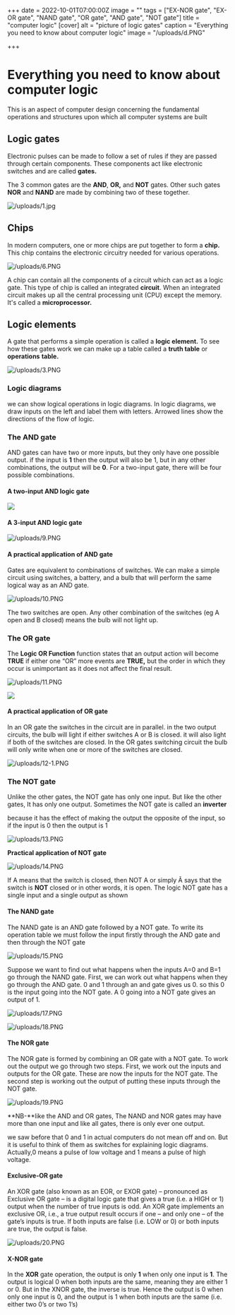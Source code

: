 +++
date = 2022-10-01T07:00:00Z
image = ""
tags = ["EX-NOR gate", "EX-OR gate", "NAND gate", "OR gate", "AND gate", "NOT gate"]
title = "computer logic"
[cover]
alt = "picture of logic gates"
caption = "Everything you need to know about computer logic"
image = "/uploads/d.PNG"

+++
# Everything you need to know about computer logic

This is an aspect of computer design concerning the fundamental operations and structures upon which all computer systems are built

## Logic gates

Electronic pulses can be made to follow a set of rules if they are passed through certain components. These components act like electronic switches and are called **gates.**

The 3 common gates are the **AND**, **OR,** and **NOT** gates. Other such gates **NOR** and **NAND** are made by combining two of these together.

![/uploads/1.jpg](https://app.forestry.io/sites/z6rfaq36-lcvlg/body-media//uploads/1.jpg)

## Chips

In modern computers, one or more chips are put together to form a **chip.** This chip contains the electronic circuitry needed for various operations.

![/uploads/6.PNG](https://app.forestry.io/sites/z6rfaq36-lcvlg/body-media//uploads/6.PNG)

A chip can contain all the components of a circuit which can act as a logic gate. This type of chip is called an integrated **circuit**. When an integrated circuit makes up all the central processing unit (CPU) except the memory. It's called a **microprocessor.**

## Logic elements

A gate that performs a simple operation is called a **logic element.** To see how these gates work we can make up a table called a **truth table** or **operations** **table.**

![/uploads/3.PNG](https://app.forestry.io/sites/z6rfaq36-lcvlg/body-media//uploads/3.PNG)

### Logic diagrams

we can show logical operations in logic diagrams. In logic diagrams, we draw inputs on the left and label them with letters. Arrowed lines show the directions of the flow of logic.

### The AND gate

AND gates can have two or more inputs, but they only have one possible output. if the input is **1** then the output will also be 1, but in any other combinations, the output will be **0**. For a two-input gate, there will be four possible combinations.

#### **A two-input AND logic gate**

![](/uploads/7.PNG)

#### **A 3-input AND logic gate**

![/uploads/9.PNG](https://app.forestry.io/sites/z6rfaq36-lcvlg/body-media//uploads/9.PNG)

#### **A practical application of AND gate**

Gates are equivalent to combinations of switches. We can make a simple circuit using switches, a battery, and a bulb that will perform the same logical way as an AND gate.

![/uploads/10.PNG](https://app.forestry.io/sites/z6rfaq36-lcvlg/body-media//uploads/10.PNG)

The two switches are open. Any other combination of the switches (eg A open and B closed) means the bulb will not light up.

### The OR gate

The **Logic OR Function** function states that an output action will become **TRUE** if either one “OR” more events are **TRUE,** but the order in which they occur is unimportant as it does not affect the final result.

![/uploads/11.PNG](https://app.forestry.io/sites/z6rfaq36-lcvlg/body-media//uploads/11.PNG)

![](/uploads/8-1.PNG)

#### **A practical application of OR gate**

In an OR gate the switches in the circuit are in parallel. in the two output circuits, the bulb will light if either switches A or B is closed. it will also light if both of the switches are closed. In the OR gates switching circuit the bulb will only write when one or more of the switches are closed.

![/uploads/12-1.PNG](https://app.forestry.io/sites/z6rfaq36-lcvlg/body-media//uploads/12-1.PNG)

### The NOT gate

Unlike the other gates, the NOT gate has only one input. But like the other gates, It has only one output. Sometimes the NOT gate is called an **inverter**

because it has the effect of making the output the opposite of the input, so if the input is 0 then the output is 1

![/uploads/13.PNG](https://app.forestry.io/sites/z6rfaq36-lcvlg/body-media//uploads/13.PNG)

**Practical application of NOT gate**

![/uploads/14.PNG](https://app.forestry.io/sites/z6rfaq36-lcvlg/body-media//uploads/14.PNG)

If A means that the switch is closed, then NOT A or simply Ã says that the switch is **NOT** closed or in other words, it is open. The logic NOT gate has a single input and a single output as shown

#### The NAND gate

The NAND gate is an AND gate followed by a NOT gate. To write its operation table we must follow the input firstly through the AND gate and then through the NOT gate

![/uploads/15.PNG](https://app.forestry.io/sites/z6rfaq36-lcvlg/body-media//uploads/15.PNG)

Suppose we want to find out what happens when the inputs A=0 and B=1 go through the NAND gate. First, we can work out what happens when they go through the AND gate. 0 and 1 through an and gate gives us 0. so this 0 is the input going into the NOT gate. A 0 going into a NOT gate gives an output of 1.

![/uploads/17.PNG](https://app.forestry.io/sites/z6rfaq36-lcvlg/body-media//uploads/17.PNG)

![/uploads/18.PNG](https://app.forestry.io/sites/z6rfaq36-lcvlg/body-media//uploads/18.PNG)

#### The NOR gate

The NOR gate is formed by combining an OR gate with a NOT gate. To work out the output we go through two steps. First, we work out the inputs and outputs for the OR gate. These are now the inputs for the NOT gate. The second step is working out the output of putting these inputs through the NOT gate.

![/uploads/19.PNG](https://app.forestry.io/sites/z6rfaq36-lcvlg/body-media//uploads/19.PNG)

\**NB-**like the AND and OR gates, The NAND and NOR gates may have more than one input and like all gates, there is only ever one output.

we saw before that 0 and 1 in actual computers do not mean off and on. But it is useful to think of them as switches for explaining logic diagrams. Actually,0 means a pulse of low voltage and 1 means a pulse of high voltage.

#### Exclusive-OR gate

An XOR gate (also known as an EOR, or EXOR gate) – pronounced as Exclusive OR gate – is a digital logic gate that gives a true (i.e. a HIGH or 1) output when the number of true inputs is odd. An XOR gate implements an exclusive OR, i.e., a true output result occurs if one – and only one – of the gate’s inputs is true. If both inputs are false (i.e. LOW or 0) or both inputs are true, the output is false.

![/uploads/20.PNG](https://app.forestry.io/sites/z6rfaq36-lcvlg/body-media//uploads/20.PNG)

#### X-NOR gate

In the **XOR** gate operation, the output is only **1** when only one input is **1**. The output is logical 0 when both inputs are the same, meaning they are either 1 or 0. But in the XNOR gate, the inverse is true. Hence the output is 0 when only one input is 0, and the output is 1 when both inputs are the same (i.e. either two 0’s or two 1’s)